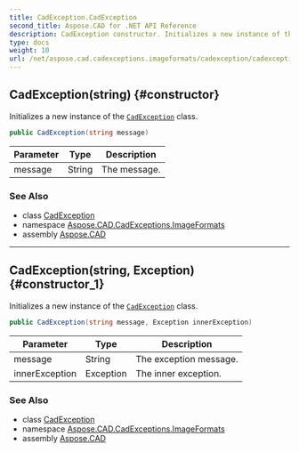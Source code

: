 ```yaml
---
title: CadException.CadException
second_title: Aspose.CAD for .NET API Reference
description: CadException constructor. Initializes a new instance of the CadException class
type: docs
weight: 10
url: /net/aspose.cad.cadexceptions.imageformats/cadexception/cadexception/
---
```

## CadException(string) {#constructor}

Initializes a new instance of the [`CadException`](../) class.

```csharp
public CadException(string message)
```

| Parameter | Type | Description |
| --- | --- | --- |
| message | String | The message. |

### See Also

* class [CadException](../)
* namespace [Aspose.CAD.CadExceptions.ImageFormats](../../cadexception/)
* assembly [Aspose.CAD](../../../)

---

## CadException(string, Exception) {#constructor_1}

Initializes a new instance of the [`CadException`](../) class.

```csharp
public CadException(string message, Exception innerException)
```

| Parameter | Type | Description |
| --- | --- | --- |
| message | String | The exception message. |
| innerException | Exception | The inner exception. |

### See Also

* class [CadException](../)
* namespace [Aspose.CAD.CadExceptions.ImageFormats](../../cadexception/)
* assembly [Aspose.CAD](../../../)


